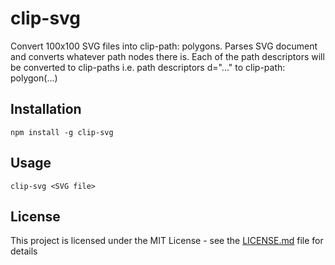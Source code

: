 # clip-svg

Convert 100x100 SVG files into clip-path: polygons. Parses SVG document and converts whatever path nodes there is. Each of the path descriptors will be converted to clip-paths i.e. path descriptors d="..." to clip-path: polygon(...)

## Installation

```
npm install -g clip-svg
```

## Usage

```
clip-svg <SVG file>
```

## License

This project is licensed under the MIT License - see the [LICENSE.md](LICENSE.md) file for details
